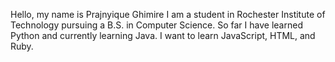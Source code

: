 Hello, my name is Prajnyique Ghimire
I am a student in Rochester Institute of Technology pursuing a B.S. in Computer Science.
So far I have learned Python and currently learning Java.
I want to learn JavaScript, HTML, and Ruby.
